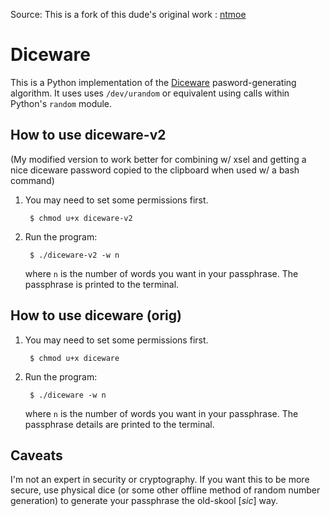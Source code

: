 Source: This is a fork of this dude's original work : [ntmoe](https://github.com/ntmoe)

Diceware
========

This is a Python implementation of the [Diceware](http://world.std.com/~reinhold/diceware.html) pasword-generating algorithm. It uses uses `/dev/urandom` or
equivalent using calls within Python's `random` module.

How to use diceware-v2
----------
(My modified version to work better for combining w/ xsel and getting a nice diceware 
password copied to the clipboard when used w/ a bash command)

1. You may need to set some permissions first.

        $ chmod u+x diceware-v2

2. Run the program:

        $ ./diceware-v2 -w n

    where `n` is the number of words you want in your passphrase. The passphrase is printed to the terminal.

How to use diceware (orig)
----------

1. You may need to set some permissions first.

        $ chmod u+x diceware

2. Run the program:

        $ ./diceware -w n

    where `n` is the number of words you want in your passphrase. The passphrase details are printed to the terminal.

Caveats
-------

I'm not an expert in security or cryptography. If you want this to be more secure, use physical dice (or some other offline method of random number generation) to generate your passphrase the old-skool [_sic_] way.
